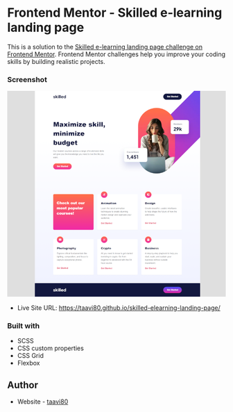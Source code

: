  # Frontend Mentor - Skilled e-learning landing page

This is a solution to the [Skilled e-learning landing page challenge on Frontend Mentor](https://www.frontendmentor.io/challenges/skilled-elearning-landing-page-S1ObDrZ8q). Frontend Mentor challenges help you improve your coding skills by building realistic projects.

### Screenshot

![](src/assets/design/skilled-elearning-landing-page_Desktop.png)

- Live Site URL: https://taavi80.github.io/skilled-elearning-landing-page/

### Built with
- SCSS 
- CSS custom properties
- CSS Grid
- Flexbox

## Author
- Website - [taavi80](https://www.frontendmentor.io/profile/taavi80)


